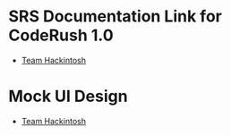 # SRS Documentation Link for CodeRush 1.0
* [Team Hackintosh](https://docs.google.com/document/d/1BT0k9YEevr2YptjjQuXptiFmtCF61FiFqnH_PoSNFI4/edit?usp=sharing)
# Mock UI Design
* [Team Hackintosh](https://www.figma.com/file/tmHGpbW43iwsWt1b7ChYuL/Untitled?node-id=2-17&t=SrsHpGgo6x2V9nem-0)

